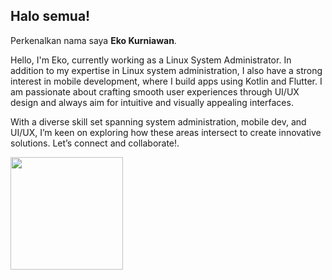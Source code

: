 ## Halo semua! 

Perkenalkan nama saya **Eko Kurniawan**.<br>

Hello, I'm Eko, currently working as a Linux System Administrator. In addition to my expertise in Linux system administration, I also have a strong interest in mobile development, where I build apps using Kotlin and Flutter. I am passionate about crafting smooth user experiences through UI/UX design and always aim for intuitive and visually appealing interfaces.

With a diverse skill set spanning system administration, mobile dev, and UI/UX, I’m keen on exploring how these areas intersect to create innovative solutions. Let’s connect and collaborate!.<br>


<p align="left">
<a href="https://github.com/ekokurnia">
  <img height="180em" src="https://github-readme-stats-eight-theta.vercel.app/api?username=ekokurnia&show_icons=true&theme=algolia&include_all_commits=true&count_private=true"/>
<!--   <img height="180em" src="https://github-readme-stats-eight-theta.vercel.app/api/top-langs/?username=ekokurnia&layout=compact&langs_count=8&theme=algolia"/> -->
</a>
</p>
